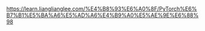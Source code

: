 https://learn.lianglianglee.com/%E4%B8%93%E6%A0%8F/PyTorch%E6%B7%B1%E5%BA%A6%E5%AD%A6%E4%B9%A0%E5%AE%9E%E6%88%98
